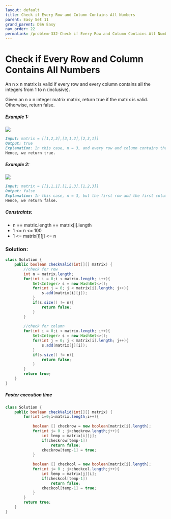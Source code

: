 ```yaml
---
layout: default
title: Check if Every Row and Column Contains All Numbers
parent: Easy Set 11
grand_parent: DSA Easy
nav_order: 22
permalink: /problem-332-Check if Every Row and Column Contains All Numbers/
---
```

# Check if Every Row and Column Contains All Numbers
An n x n matrix is valid if every row and every column contains all the integers from 1 to n (inclusive).

Given an n x n integer matrix matrix, return true if the matrix is valid. Otherwise, return false.

##### Example 1:
![](../../assets/images/ds/example1drawio.png)
```markdown
Input: matrix = [[1,2,3],[3,1,2],[2,3,1]]
Output: true
Explanation: In this case, n = 3, and every row and column contains the numbers 1, 2, and 3.
Hence, we return true.
```
##### Example 2:
![](../../assets/images/ds/example2drawio.png)
```markdown
Input: matrix = [[1,1,1],[1,2,3],[1,2,3]]
Output: false
Explanation: In this case, n = 3, but the first row and the first column do not contain the numbers 2 or 3.
Hence, we return false.
```
##### Constraints:
* n == matrix.length == matrix[i].length
* 1 <= n <= 100
* 1 <= matrix[i][j] <= n

### Solution:
```java
class Solution {
    public boolean checkValid(int[][] matrix) {
        //check for row
        int n = matrix.length;
        for(int i = 0;i < matrix.length; i++){
            Set<Integer> s = new HashSet<>();
            for(int j = 0; j < matrix[i].length; j++){
                s.add(matrix[i][j]);
            }
            if(s.size() != n){
                return false;
            }
        }
        
        //check for column
        for(int i = 0;i < matrix.length; i++){
            Set<Integer> s = new HashSet<>();
            for(int j = 0; j < matrix[i].length; j++){
                s.add(matrix[j][i]);
            }
            if(s.size() != n){
                return false;
            }
        }
        return true;
    }
}
```
##### Faster execution time
```java
class Solution {
    public boolean checkValid(int[][] matrix) {
        for(int i=0;i<matrix.length;i++){
            
            boolean [] checkrow = new boolean[matrix[i].length];
            for(int j= 0 ; j<checkrow.length;j++){
                int temp = matrix[i][j];
                if(checkrow[temp-1])
                    return false;
                checkrow[temp-1] = true;
            }
            
            boolean [] checkcol = new boolean[matrix[i].length];     
            for(int j= 0 ; j<checkcol.length;j++){
                int temp = matrix[j][i];
                if(checkcol[temp-1])
                    return false;
                checkcol[temp-1] = true;
            }
        }
        return true;
    }
}
```
